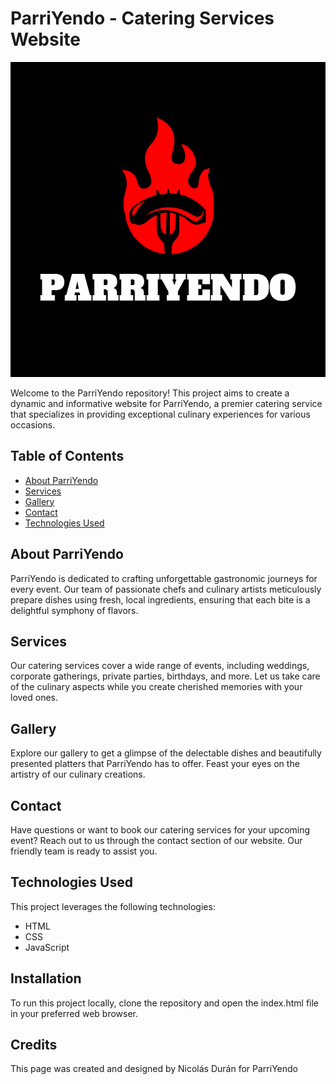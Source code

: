 # ParriYendo - Catering Services Website
![ParriYendo Logo](img/parriyendo-logo.jpg)

Welcome to the ParriYendo repository! This project aims to create a dynamic and informative website for ParriYendo, a premier catering service that specializes in providing exceptional culinary experiences for various occasions.

## Table of Contents

- [About ParriYendo](#about-parriyendo)
- [Services](#services)
- [Gallery](#gallery)
- [Contact](#contact)
- [Technologies Used](#technologies-used)

## About ParriYendo

ParriYendo is dedicated to crafting unforgettable gastronomic journeys for every event. Our team of passionate chefs and culinary artists meticulously prepare dishes using fresh, local ingredients, ensuring that each bite is a delightful symphony of flavors.

## Services

Our catering services cover a wide range of events, including weddings, corporate gatherings, private parties, birthdays, and more. Let us take care of the culinary aspects while you create cherished memories with your loved ones.

## Gallery

Explore our gallery to get a glimpse of the delectable dishes and beautifully presented platters that ParriYendo has to offer. Feast your eyes on the artistry of our culinary creations.

## Contact

Have questions or want to book our catering services for your upcoming event? Reach out to us through the contact section of our website. Our friendly team is ready to assist you.

## Technologies Used

This project leverages the following technologies:

- HTML
- CSS
- JavaScript

## Installation

To run this project locally, clone the repository and open the index.html file in your preferred web browser.

## Credits
This page was created and designed by Nicolás Durán for ParriYendo
